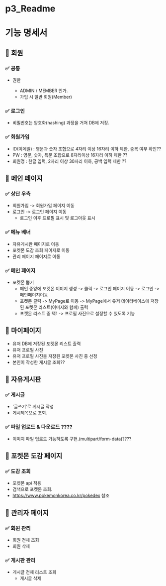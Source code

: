 # p3_Readme

# 기능 명세서

## 🎇 회원

### ✅ 공통

- 권한

  - ADMIN / MEMBER 인가.
  - 가입 시 일반 회원(Member)

### ✅ 로그인

- 비밀번호는 암호화(hashing) 과정을 거쳐 DB에 저장.

### ✅ 회원가입

- ID(이메일) : 영문과 숫자 조합으로 4자리 이상 16자리 이하 제한, 중복 여부 확인??
- PW : 영문, 숫자, 특문 조합으로 8자리이상 16자리 이하 제한 ??
- 회원명 : 한글 입력, 2자리 이상 30자리 이하, 공백 입력 제한 ??

## 🎇 메인 페이지

### ✅ 상단 우측
  - 회원가입 -> 회원가입 페이지 이동
  - 로그인 -> 로그인 페이지 이동
    - 로그인 이후 프로필 표시 및 로그아웃 표시

### ✅ 메뉴 베너

- 자유게시판 페이지로 이동
- 포켓몬 도감 조회 페이지로 이동
- 관리 페이지 페이지로 이동

### ✅ 메인 페이지

- 포켓몬 뽑기
  - 메인 중앙에 포켓몬 이미지 생성 -> 클릭 -> 로그인 페이지 이동 -> 로그인 -> 메인페이지이동
  - 포켓몬 클릭 -> MyPage로 이동 -> MyPage에서 유저 데이터베이스에 저장된 포켓몬 리스트(이미지와 함께) 출력
  - 포켓몬 리스트 중 택1 -> 프로필 사진으로 설정할 수 있도록 기능

## 🎇 마이페이지

- 유저 DB에 저장된 포켓몬 리스트 출력 
- 유저 프로필 사진
- 유저 프로필 사진을 저장된 포켓몬 사진 중 선정
- 본인이 작성한 게시글 조회??

## 🎇 자유게시판

### ✅ 게시글 

- '글쓰기'로 게시글 작성
- 게시제목으로 조회.

### ✅ 파일 업로드 & 다운로드 ???? 

- 이미지 파일 업로드 가능하도록 구현.(multipart/form-data)????

## 🎇 포켓몬 도감 페이지

### ✅ 도감 조회 

- 포켓몬 api 적용
- 검색으로 포켓몬 조회.
- https://www.pokemonkorea.co.kr/pokedex 참조

## 🎇 관리자 페이지

### ✅ 회원 관리

- 회원 전체 조회
- 회원 삭제

### ✅ 게시판 관리

- 게시글 전체 리스트 조회
  - 게시글 삭제






